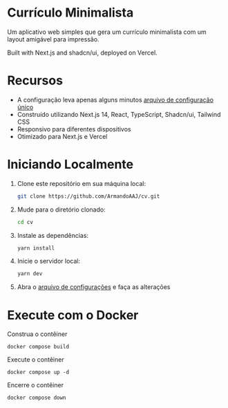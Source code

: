# Currículo Minimalista

Um aplicativo web simples que gera um currículo minimalista com um layout amigável para impressão.

Built with Next.js and shadcn/ui, deployed on Vercel.

# Recursos

- A configuração leva apenas alguns minutos [arquivo de configuração único](./src/data/resume-data.tsx)
- Construído utilizando Next.js 14, React, TypeScript, Shadcn/ui, Tailwind CSS
- Responsivo para diferentes dispositivos
- Otimizado para Next.js e Vercel

# Iniciando Localmente

1. Clone este repositório em sua máquina local:

   ```bash
   git clone https://github.com/ArmandoAAJ/cv.git
   ```

2. Mude para o diretório clonado:

   ```bash
   cd cv
   ```

3. Instale as dependências:

   ```bash
   yarn install
   ```

4. Inicie o servidor local:

   ```bash
   yarn dev
   ```

5. Abra o [arquivo de configurações](./src/data/resume-data.tsx) e faça as alterações

# Execute com o Docker

Construa o contêiner

```
docker compose build
```

Execute o contêiner

```
docker compose up -d
```

Encerre o contêiner

```
docker compose down 
```

